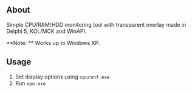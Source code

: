 ## About
Simple CPU/RAM/HDD monitoring tool with transparent overlay made in Delphi 5, KOL/MCK and WinAPI.

**Note: ** Works up to Windows XP.

## Usage
1. Set display options using `xpuconf.exe`
2. Run `xpu.exe`